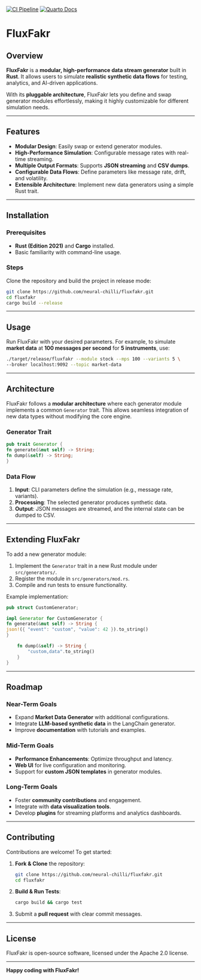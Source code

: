 [![CI Pipeline](https://github.com/neural-chilli/fluxfakr/actions/workflows/build.yml/badge.svg)](https://github.com/neural-chilli/fluxfakr/actions/workflows/build.yml)
[![Quarto Docs](https://img.shields.io/badge/docs-online-blue.svg)](https://neural-chilli.github.io/fluxfakr/)

# FluxFakr

## Overview
**FluxFakr** is a **modular, high-performance data stream generator** built in **Rust**. It allows users to simulate **realistic synthetic data flows** for testing, analytics, and AI-driven applications.

With its **pluggable architecture**, FluxFakr lets you define and swap generator modules effortlessly, making it highly customizable for different simulation needs.

---

## Features
- **Modular Design**: Easily swap or extend generator modules.
- **High-Performance Simulation**: Configurable message rates with real-time streaming.
- **Multiple Output Formats**: Supports **JSON streaming** and **CSV dumps**.
- **Configurable Data Flows**: Define parameters like message rate, drift, and volatility.
- **Extensible Architecture**: Implement new data generators using a simple Rust trait.

---

## Installation

### Prerequisites
- **Rust (Edition 2021)** and **Cargo** installed.
- Basic familiarity with command-line usage.

### Steps
Clone the repository and build the project in release mode:
```bash
git clone https://github.com/neural-chilli/fluxfakr.git
cd fluxfakr
cargo build --release
```

---

## Usage

Run FluxFakr with your desired parameters. For example, to simulate **market data** at **100 messages per second** for **5 instruments**, use:

```bash
./target/release/fluxfakr --module stock --mps 100 --variants 5 \
--broker localhost:9092 --topic market-data
```

---

## Architecture

FluxFakr follows a **modular architecture** where each generator module implements a common `Generator` trait. This allows seamless integration of new data types without modifying the core engine.

### Generator Trait

```rust
pub trait Generator {
fn generate(&mut self) -> String;
fn dump(&self) -> String;
}
```

### Data Flow

1. **Input**: CLI parameters define the simulation (e.g., message rate, variants).
2. **Processing**: The selected generator produces synthetic data.
3. **Output**: JSON messages are streamed, and the internal state can be dumped to CSV.

---

## Extending FluxFakr

To add a new generator module:

1. Implement the `Generator` trait in a new Rust module under `src/generators/`.
2. Register the module in `src/generators/mod.rs`.
3. Compile and run tests to ensure functionality.

Example implementation:

```rust
pub struct CustomGenerator;

impl Generator for CustomGenerator {
fn generate(&mut self) -> String {
json!({ "event": "custom", "value": 42 }).to_string()
}

    fn dump(&self) -> String {
        "custom,data".to_string()
    }
}
```

---

## Roadmap

### Near-Term Goals
- Expand **Market Data Generator** with additional configurations.
- Integrate **LLM-based synthetic data** in the LangChain generator.
- Improve **documentation** with tutorials and examples.

### Mid-Term Goals
- **Performance Enhancements**: Optimize throughput and latency.
- **Web UI** for live configuration and monitoring.
- Support for **custom JSON templates** in generator modules.

### Long-Term Goals
- Foster **community contributions** and engagement.
- Integrate with **data visualization tools**.
- Develop **plugins** for streaming platforms and analytics dashboards.

---

## Contributing

Contributions are welcome! To get started:

1. **Fork & Clone** the repository:
   ```bash
   git clone https://github.com/neural-chilli/fluxfakr.git
   cd fluxfakr
   ```
2. **Build & Run Tests**:
   ```bash
   cargo build && cargo test
   ```
3. Submit a **pull request** with clear commit messages.

---

## License

FluxFakr is open-source software, licensed under the Apache 2.0 license.

---

**Happy coding with FluxFakr!**
```
